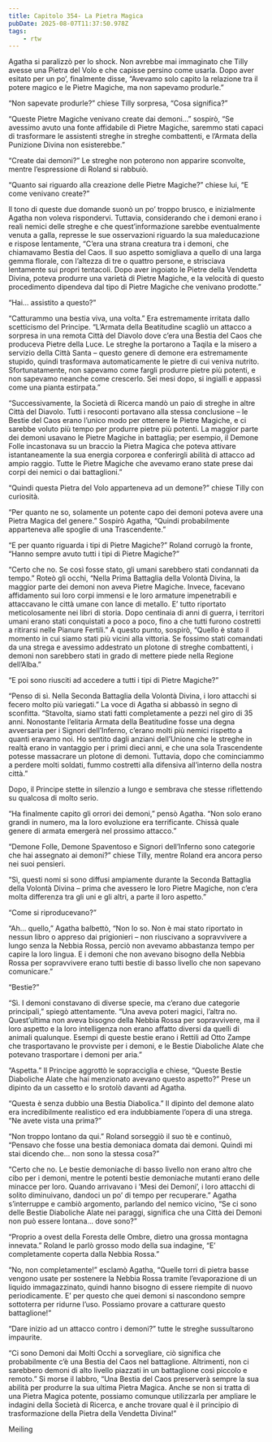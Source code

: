 ```yaml
---
title: Capitolo 354- La Pietra Magica
pubDate: 2025-08-07T11:37:50.978Z
tags:
    - rtw
---
```















Agatha si paralizzò per lo shock. Non avrebbe mai immaginato che Tilly avesse una Pietra del Volo e che capisse persino come usarla. Dopo aver esitato per un po’, finalmente disse, “Avevamo solo capito la relazione tra il potere magico e le Pietre Magiche, ma non sapevamo produrle.”


“Non sapevate produrle?” chiese Tilly sorpresa, “Cosa significa?”


“Queste Pietre Magiche venivano create dai demoni…” sospirò, “Se avessimo avuto una fonte affidabile di Pietre Magiche, saremmo stati capaci di trasformare le assistenti streghe in streghe combattenti, e l’Armata della Punizione Divina non esisterebbe.”


“Create dai demoni?” Le streghe non poterono non apparire sconvolte, mentre l’espressione di Roland si rabbuiò.


“Quanto sai riguardo alla creazione delle Pietre Magiche?” chiese lui, “E come venivano create?”


Il tono di queste due domande suonò un po’ troppo brusco, e inizialmente Agatha non voleva rispondervi. Tuttavia, considerando che i demoni erano i reali nemici delle streghe e che quest’informazione sarebbe eventualmente venuta a galla, represse le sue osservazioni riguardo la sua maleducazione e rispose lentamente, “C’era una strana creatura tra i demoni, che chiamavamo Bestia del Caos. Il suo aspetto somigliava a quello di una larga gemma florale, con l’altezza di tre o quattro persone, e strisciava lentamente sui propri tentacoli. Dopo aver ingoiato le Pietre della Vendetta Divina, poteva produrre una varietà di Pietre Magiche, e la velocità di questo procedimento dipendeva dal tipo di Pietre Magiche che venivano prodotte.”


“Hai… assistito a questo?”


“Catturammo una bestia viva, una volta.” Era estremamente irritata dallo scetticismo del Principe. “L’Armata della Beatitudine scagliò un attacco a sorpresa in una remota Città del Diavolo dove c’era una Bestia del Caos che produceva Pietre della Luce. Le streghe la portarono a Taqila e la misero a servizio della Città Santa – questo genere di demone era estremamente stupido, quindi trasformava automaticamente le pietre di cui veniva nutrito. Sfortunatamente, non sapevamo come fargli produrre pietre più potenti, e non sapevamo neanche come crescerlo. Sei mesi dopo, si ingiallì e appassì come una pianta estirpata.”


“Successivamente, la Società di Ricerca mandò un paio di streghe in altre Città del Diavolo. Tutti i resoconti portavano alla stessa conclusione – le Bestie del Caos erano l’unico modo per ottenere le Pietre Magiche, e ci sarebbe voluto più tempo per produrre pietre più potenti. La maggior parte dei demoni usavano le Pietre Magiche in battaglia; per esempio, il Demone Folle incastonava su un braccio la Pietra Magica che poteva attivare istantaneamente la sua energia corporea e conferirgli abilità di attacco ad ampio raggio. Tutte le Pietre Magiche che avevamo erano state prese dai corpi dei nemici o dai battaglioni.”


“Quindi questa Pietra del Volo apparteneva ad un demone?” chiese Tilly con curiosità.


“Per quanto ne so, solamente un potente capo dei demoni poteva avere una Pietra Magica del genere.” Sospirò Agatha, “Quindi probabilmente apparteneva alle spoglie di una Trascendente.”


“E per quanto riguarda i tipi di Pietre Magiche?” Roland corrugò la fronte, “Hanno sempre avuto tutti i tipi di Pietre Magiche?”


“Certo che no. Se così fosse stato, gli umani sarebbero stati condannati da tempo.” Roteò gli occhi, “Nella Prima Battaglia della Volontà Divina, la maggior parte dei demoni non aveva Pietre Magiche. Invece, facevano affidamento sui loro corpi immensi e le loro armature impenetrabili  e attaccavano le città umane con lance di metallo. E’ tutto riportato meticolosamente nei libri di storia. Dopo centinaia di anni di guerra, i territori umani erano stati conquistati a poco a poco, fino a che tutti furono costretti a ritirarsi nelle Pianure Fertili.” A questo punto, sospirò, “Quello è stato il momento in cui siamo stati più vicini alla vittoria. Se fossimo stati comandati da una strega e avessimo addestrato un plotone di streghe combattenti, i demoni non sarebbero stati in grado di mettere piede nella Regione dell’Alba.”


“E poi sono riusciti ad accedere a tutti i tipi di Pietre Magiche?”


“Penso di sì. Nella Seconda Battaglia della Volontà Divina, i loro attacchi si fecero molto più variegati.” La voce di Agatha si abbassò in segno di sconfitta. “Stavolta, siamo stati fatti completamente a pezzi nel giro di 35 anni. Nonostante l’elitaria Armata della Beatitudine fosse una degna avversaria per i Signori dell’Inferno, c’erano molti più nemici rispetto a quanti eravamo noi. Ho sentito dagli anziani dell’Unione che le streghe in realtà erano in vantaggio per i primi dieci anni, e che una sola Trascendente potesse massacrare un plotone di demoni. Tuttavia, dopo che cominciammo a perdere molti soldati, fummo costretti alla difensiva all’interno della nostra città.”


Dopo, il Principe stette in silenzio a lungo e sembrava che stesse riflettendo su qualcosa di molto serio.


“Ha finalmente capito gli orrori dei demoni,” pensò Agatha. “Non solo erano grandi in numero, ma la loro evoluzione era terrificante. Chissà quale genere di armata emergerà nel prossimo attacco.”


“Demone Folle, Demone Spaventoso e Signori dell’Inferno sono categorie che hai assegnato ai demoni?” chiese Tilly, mentre Roland era ancora perso nei suoi pensieri.


“Sì, questi nomi si sono diffusi ampiamente durante la Seconda Battaglia della Volontà Divina – prima che avessero le loro Pietre Magiche, non c’era molta differenza tra gli uni e gli altri, a parte il loro aspetto.”


“Come si riproducevano?”


“Ah… quello,” Agatha balbettò, “Non lo so. Non è mai stato riportato in nessun libro o appreso dai prigionieri – non riuscivano a sopravvivere a lungo senza la Nebbia Rossa, perciò non avevamo abbastanza tempo per capire la loro lingua. E i demoni che non avevano bisogno della Nebbia Rossa per sopravvivere erano tutti bestie di basso livello che non sapevano comunicare.”


“Bestie?”


“Sì. I demoni constavano di diverse specie, ma c’erano due categorie principali,” spiegò attentamente. “Una aveva poteri magici, l’altra no. Quest’ultima non aveva bisogno della Nebbia Rossa per sopravvivere, ma il loro aspetto e la loro intelligenza non erano affatto diversi da quelli di animali qualunque. Esempi di queste bestie erano i Rettili ad Otto Zampe che trasportavano le provviste per i demoni, e le Bestie Diaboliche Alate che potevano trasportare i demoni per aria.”


“Aspetta.” Il Principe aggrottò le sopracciglia e chiese, “Queste Bestie Diaboliche Alate che hai menzionato avevano questo aspetto?” Prese un dipinto da un cassetto e lo srotolò davanti ad Agatha.


“Questa è senza dubbio una Bestia Diabolica.” Il dipinto del demone alato era incredibilmente realistico ed era indubbiamente l’opera di una strega. “Ne avete vista una prima?”


“Non troppo lontano da qui.” Roland sorseggiò il suo tè e continuò, “Pensavo che fosse una bestia demoniaca domata dai demoni. Quindi mi stai dicendo che… non sono la stessa cosa?”


“Certo che no. Le bestie demoniache di basso livello non erano altro che cibo per i demoni, mentre le potenti bestie demoniache mutanti erano delle minacce per loro. Quando arrivavano i ‘Mesi dei Demoni’, i loro attacchi di solito diminuivano, dandoci un po’ di tempo per recuperare.” Agatha s’interruppe e cambiò argomento, parlando del nemico vicino, “Se ci sono delle Bestie Diaboliche Alate nei paraggi, significa che una Città dei Demoni non può essere lontana… dove sono?”


“Proprio a ovest della Foresta delle Ombre, dietro una grossa montagna innevata.” Roland le parlò grosso modo della sua indagine, “E’ completamente coperta dalla Nebbia Rossa.”


“No, non completamente!” esclamò Agatha, “Quelle torri di pietra basse vengono usate per sostenere la Nebbia Rossa tramite l’evaporazione di un liquido immagazzinato, quindi hanno bisogno di essere riempite di nuovo periodicamente. E’ per questo che quei demoni si nascondono sempre sottoterra per ridurne l’uso. Possiamo provare a catturare questo battaglione!”


“Dare inizio ad un attacco contro i demoni?” tutte le streghe sussultarono impaurite.


“Ci sono Demoni dai Molti Occhi a sorvegliare, ciò significa che probabilmente c’è una Bestia del Caos nel battaglione. Altrimenti, non ci sarebbero demoni di alto livello piazzati in un battaglione così piccolo e remoto.” Si morse il labbro, “Una Bestia del Caos preserverà sempre la sua abilità per produrre la sua ultima Pietra Magica. Anche se non si tratta di una Pietra Magica potente, possiamo comunque utilizzarla per ampliare le indagini della Società di Ricerca, e anche trovare qual è il principio di trasformazione della Pietra della Vendetta Divina!”


Meiling








                                


                                



